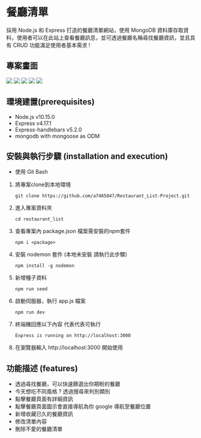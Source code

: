 # 餐廳清單
採用 Node.js 和 Express 打造的餐廳清單網站，使用 MongoDB 資料庫存取資料，使用者可以在此站上查看餐廳訊息，並可透過餐廳名稱尋找餐廳資訊，並且具有 CRUD 功能滿足使用者基本需求 !


## 專案畫面
![](https://i.imgur.com/DBwyyBN.png)
![](https://i.imgur.com/voVC3r3.png)
![](https://i.imgur.com/nMxMhJ1.png)
![](https://i.imgur.com/7v7eo3U.png)
![](https://i.imgur.com/EPpbZPf.png)

## 環境建置(prerequisites)
- Node.js v10.15.0
- Express v4.17.1
- Express-handlebars v5.2.0
- mongodb with mongoose as ODM

## 安裝與執行步驟 (installation and execution)

- 使用 Git Bash

1. 將專案clone到本地環境
   ```
   git clone https://github.com/a7465847/Restaurant_List-Project.git
   ```

2. 進入專案資料夾
   ```
   cd restaurant_list
   ```

3. 查看專案內 package.json 檔案需安裝的npm套件
   ```
   npm i <package>
   ```

4. 安裝 nodemon 套件 (本地未安裝  請執行此步驟)
   ```
   npm install -g nodemon    
   ```

5. 新增種子資料
   ```
   npm run seed
   ```

6. 啟動伺服器，執行 app.js 檔案
   ```
   npm run dev
   ```

7. 終端機回應以下內容 代表代表可執行
   ```
   Express is running on http://localhost:3000
   ```

8. 在瀏覽器輸入 http://localhost:3000 開始使用


## 功能描述 (features)
- 透過尋找餐廳，可以快速篩選出你期盼的餐廳
- 今天想吃不同風格 ? 透過搜尋來判別類別
- 點擊餐廳頁面有詳細資訊
- 點擊餐廳頁面圖示會直接導航為你 google 導航至餐廳位置
- 新增收藏已久的餐廳資訊
- 修改清單內容
- 刪除不愛的餐廳清單

